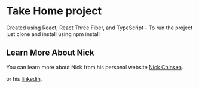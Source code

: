 # Take Home project 
Created using React, React Three Fiber, and TypeScript - To run the project just clone and install using npm install

## Learn More About Nick

You can learn more about Nick from his personal website [Nick Chinsen](https://nickchinsen.com).

or his [linkedin](https://www.linkedin.com/in/nick-chinsen/).


